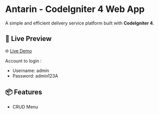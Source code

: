 # Antarin - CodeIgniter 4 Web App

A simple and efficient delivery service platform built with **CodeIgniter 4**.

## 🔗 Live Preview

🌐 [Live Demo](https://antarin.free.nf)

Account to login :
- Username: admin
- Password: admin123A

## 📦 Features

- CRUD Menu


